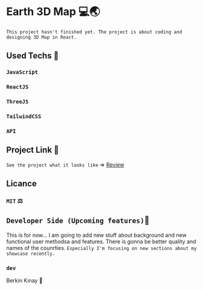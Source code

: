 # Earth 3D Map 💻🌏
`This project hasn't finished yet. The project is about coding and designing 3D Map in React.`

## Used Techs 🥰

### `JavaScript`
### `ReactJS`
### `ThreeJS`
### `TailwindCSS`
### `API`


## Project Link 🔭

`See the project what it looks like` => [Review](https://berkinkinay.dev/)

## Licance
### `MIT` ⚖️

## `Developer Side (Upcoming features)`💫
This is for now...  I am going to add new stuff about background and new functional user methodsa and features. There is gonna be better quality and names of the counrties.
 `Especially I'm focusing on new sections about my showcase recently.`

### `dev`
Berkin Kınay 👤
